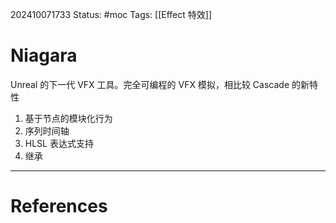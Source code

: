 202410071733
Status: #moc
Tags: [[Effect 特效]]
# Niagara
Unreal 的下一代 VFX 工具。完全可编程的 VFX 模拟，相比较 Cascade 的新特性
1. 基于节点的模块化行为
2. 序列时间轴
3. HLSL 表达式支持
4. 继承

---
# References